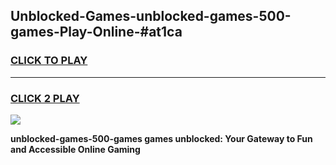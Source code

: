 
## Unblocked-Games-unblocked-games-500-games-Play-Online-#at1ca
<h3>
<a href="https://premium.freeplayer.one?title=unblocked-games-500-games&ref=27F">CLICK TO PLAY</a></h3>
<hr>

<h3>
<a href="https://premium.freeplayer.one?title=unblocked-games-500-games&ref=27F">CLICK 2 PLAY</a>
  
</h3>

<a href="https://premium.freeplayer.one?title=unblocked-games-500-games&ref=27F"><img src="https://clearcache.store/games.png"></a>


**unblocked-games-500-games games unblocked: Your Gateway to Fun and Accessible Online Gaming**
